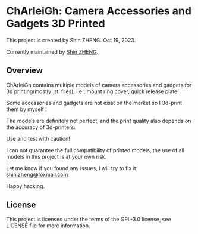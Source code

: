 # ChArleiGh: **C**amera **A**ccesso**r**ies and **G**adgets 3D Printed

This project is created by Shin ZHENG. Oct 19, 2023.

Currently maintained by [Shin ZHENG](shin.zheng@foxmail.com).

## Overview
ChArleiGh contains multiple models of camera accessories and gadgets for 3d printing(mostly .stl files), i.e., mount ring cover, quick release plate.

Some accessories and gadgets are not exist on the market so I 3d-print them by myself !

The models are definitely not perfect, and the print quality also depends on the accuracy of 3d-printers.

Use and test with caution!

I can not guarantee the full compatibility of printed models, the use of all models in this project is at your own risk.

Let me know if you found any issues, I will try to fix it: shin.zheng@foxmail.com

Happy hacking.

## License
This project is licensed under the terms of the GPL-3.0 license, see LICENSE file for more information.
